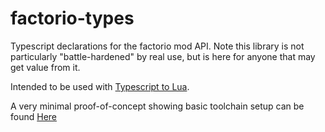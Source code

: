 # factorio-types

Typescript declarations for the factorio mod API. Note this library is not particularly "battle-hardened" by real use, but is here for anyone that may get value from it.

Intended to be used with [Typescript to Lua](https://github.com/TypeScriptToLua/TypeScriptToLua).

A very minimal proof-of-concept showing basic toolchain setup can be found [Here](https://github.com/sguest/factorio-fire-armor-typescript)
